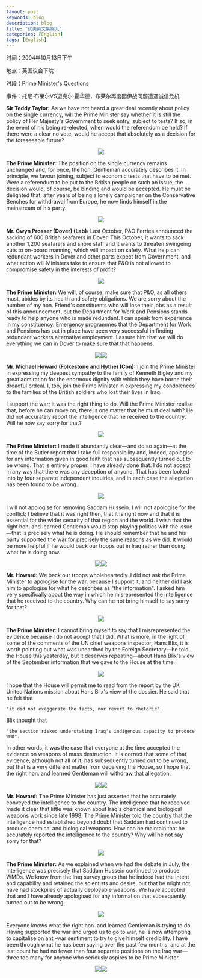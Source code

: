 ```yaml
---
layout: post
keywords: blog
description: blog
title: "优美英文集锦九"
categories: [English]
tags: [English]
---
```


时间：2004年10月13日下午

地点：英国议会下院

时段：Prime Minister's Questions

事件：托尼·布莱尔VS迈克尔·霍华德，布莱尔再度因伊战问题遭遇诚信危机

**Sir Teddy Taylor:** As we have not heard a great deal recently about policy on the single currency, will the Prime Minister say whether it is still the policy of Her Majesty's Government to seek entry, subject to tests? If so, in the event of his being re-elected, when would the referendum be held? If there were a clear no vote, would he accept that absolutely as a decision for the foreseeable future?

<center><img src="/image/prime-ministers-questions/20110508pmq-01.jpg"></center>




**The Prime Minister:** The position on the single currency remains unchanged and, for once, the hon. Gentleman accurately describes it. In principle, we favour joining, subject to economic tests that have to be met. Were a referendum to be put to the British people on such an issue, the decision would, of course, be binding and would be accepted. He must be delighted that, after years of being a lonely campaigner on the Conservative Benches for withdrawal from Europe, he now finds himself in the mainstream of his party.

<center><img src="/image/prime-ministers-questions/20110508pmq-02.jpg"></center>

**Mr. Gwyn Prosser (Dover) (Lab):** Last October, P&O Ferries announced the sacking of 600 British seafarers in Dover. This October, it wants to sack another 1,200 seafarers and shore staff and it wants to threaten swingeing cuts to on-board manning, which will impact on safety. What help can redundant workers in Dover and other parts expect from Government, and what action will Ministers take to ensure that P&O is not allowed to compromise safety in the interests of profit?

<center><img src="/image/prime-ministers-questions/20110508pmq-03.jpg"></center>

**The Prime Minister:** We will, of course, make sure that P&O, as all others must, abides by its health and safety obligations. We are sorry about the number of my hon. Friend's constituents who will lose their jobs as a result of this announcement, but the Department for Work and Pensions stands ready to help anyone who is made redundant. I can speak from experience in my constituency. Emergency programmes that the Department for Work and Pensions has put in place have been very successful in finding redundant workers alternative employment. I assure him that we will do everything we can in Dover to make sure that that happens.

<center><img src="/image/prime-ministers-questions/20110508pmq-04.jpg"><img src="/image/prime-ministers-questions/20110508pmq-05.jpg"></center>

**Mr. Michael Howard (Folkestone and Hythe) (Con):** I join the Prime Minister in expressing my deepest sympathy to the family of Kenneth Bigley and my great admiration for the enormous dignity with which they have borne their dreadful ordeal. I, too, join the Prime Minister in expressing my condolences to the families of the British soldiers who lost their lives in Iraq.

I support the war; it was the right thing to do. Will the Prime Minister realise that, before he can move on, there is one matter that he must deal with? He did not accurately report the intelligence that he received to the country. Will he now say sorry for that?

<center><img src="/image/prime-ministers-questions/20110508pmq-06.jpg"></center>

**The Prime Minister:** I made it abundantly clear—and do so again—at the time of the Butler report that I take full responsibility and, indeed, apologise for any information given in good faith that has subsequently turned out to be wrong. That is entirely proper; I have already done that. I do not accept in any way that there was any deception of anyone. That has been looked into by four separate independent inquiries, and in each case the allegation has been found to be wrong.

<center><img src="/image/prime-ministers-questions/20110508pmq-07.jpg"></center>

I will not apologise for removing Saddam Hussein. I will not apologise for the conflict; I believe that it was right then, that it is right now and that it is essential for the wider security of that region and the world. I wish that the right hon. and learned Gentleman would stop playing politics with the issue—that is precisely what he is doing. He should remember that he and his party supported the war for precisely the same reasons as we did. It would be more helpful if he would back our troops out in Iraq rather than doing what he is doing now.

<center><img src="/image/prime-ministers-questions/20110508pmq-08.jpg"><img src="/image/prime-ministers-questions/20110508pmq-09.jpg"></center>

**Mr. Howard:** We back our troops wholeheartedly. I did not ask the Prime Minister to apologise for the war, because I support it, and neither did I ask him to apologise for what he describes as "the information". I asked him very specifically about the way in which he misrepresented the intelligence that he received to the country. Why can he not bring himself to say sorry for that?

<center><img src="/image/prime-ministers-questions/20110508pmq-10.jpg"></center>

**The Prime Minister:** I cannot bring myself to say that I misrepresented the evidence because I do not accept that I did. What is more, in the light of some of the comments of the UN chief weapons inspector, Hans Blix, it is worth pointing out what was unearthed by the Foreign Secretary—he told the House this yesterday, but it deserves repeating—about Hans Blix's view of the September information that we gave to the House at the time.

<center><img src="/image/prime-ministers-questions/20110508pmq-11.jpg"></center>

I hope that the House will permit me to read from the report by the UK United Nations mission about Hans Blix's view of the dossier. He said that he felt that

    "it did not exaggerate the facts, nor revert to rhetoric".

Blix thought that

    "the section risked understating Iraq's indigenous capacity to produce WMD".

In other words, it was the case that everyone at the time accepted the evidence on weapons of mass destruction. It is correct that some of that evidence, although not all of it, has subsequently turned out to be wrong, but that is a very different matter from deceiving the House, so I hope that the right hon. and learned Gentleman will withdraw that allegation.

<center><img src="/image/prime-ministers-questions/20110508pmq-12.jpg"><img src="/image/prime-ministers-questions/20110508pmq-13.jpg"></center>

**Mr. Howard:** The Prime Minister has just asserted that he accurately conveyed the intelligence to the country. The intelligence that he received made it clear that little was known about Iraq's chemical and biological weapons work since late 1998. The Prime Minister told the country that the intelligence had established beyond doubt that Saddam had continued to produce chemical and biological weapons. How can he maintain that he accurately reported the intelligence to the country? Why will he not say sorry for that?

<center><img src="/image/prime-ministers-questions/20110508pmq-14.jpg"></center>

**The Prime Minister:** As we explained when we had the debate in July, the intelligence was precisely that Saddam Hussein continued to produce WMDs. We know from the Iraq survey group that he indeed had the intent and capability and retained the scientists and desire, but that he might not have had stockpiles of actually deployable weapons. We have accepted that and I have already apologised for any information that subsequently turned out to be wrong.

<center><img src="/image/prime-ministers-questions/20110508pmq-15.jpg"></center>

Everyone knows what the right hon. and learned Gentleman is trying to do. Having supported the war and urged us to go to war, he is now attempting to capitalise on anti-war sentiment to try to give himself credibility. I have been through what he has been saying over the past few months, and at the last count he had no fewer than four separate positions on the Iraq war—three too many for anyone who seriously aspires to be Prime Minister.

<center><img src="/image/prime-ministers-questions/20110508pmq-16.jpg"><img src="/image/prime-ministers-questions/20110508pmq-17.jpg"></center>